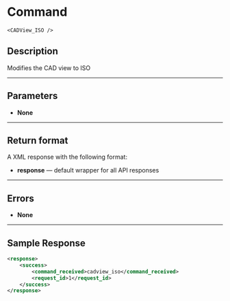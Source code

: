 # Command

    <CADView_ISO />

## Description

Modifies the CAD view to ISO

***

## Parameters
- **None**

***

## Return format
A XML response with the following format:

- **response** — default wrapper for all API responses

***

## Errors
- **None**

***

## Sample Response
```xml
<response>
	<success>
		<command_received>cadview_iso</command_received>
		<request_id>1</request_id>
	</success>
</response>
```
